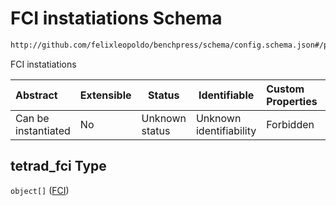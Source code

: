 # FCI instatiations Schema

```txt
http://github.com/felixleopoldo/benchpress/schema/config.schema.json#/properties/structure_learning_algorithms/properties/tetrad_fci
```

FCI instatiations


| Abstract            | Extensible | Status         | Identifiable            | Custom Properties | Additional Properties | Access Restrictions | Defined In                                                                  |
| :------------------ | ---------- | -------------- | ----------------------- | :---------------- | --------------------- | ------------------- | --------------------------------------------------------------------------- |
| Can be instantiated | No         | Unknown status | Unknown identifiability | Forbidden         | Allowed               | none                | [config.schema.json\*](../../out/config.schema.json "open original schema") |

## tetrad_fci Type

`object[]` ([FCI](config-definitions-tetrad_fci.md))
